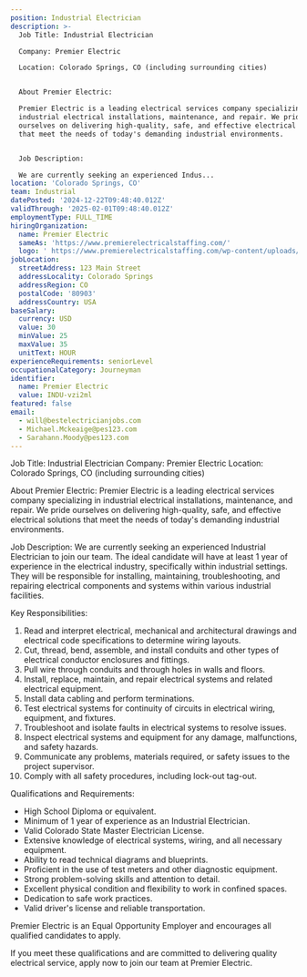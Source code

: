 ```yaml
---
position: Industrial Electrician
description: >-
  Job Title: Industrial Electrician

  Company: Premier Electric

  Location: Colorado Springs, CO (including surrounding cities)


  About Premier Electric:

  Premier Electric is a leading electrical services company specializing in
  industrial electrical installations, maintenance, and repair. We pride
  ourselves on delivering high-quality, safe, and effective electrical solutions
  that meet the needs of today's demanding industrial environments.


  Job Description:

  We are currently seeking an experienced Indus...
location: 'Colorado Springs, CO'
team: Industrial
datePosted: '2024-12-22T09:48:40.012Z'
validThrough: '2025-02-01T09:48:40.012Z'
employmentType: FULL_TIME
hiringOrganization:
  name: Premier Electric
  sameAs: 'https://www.premierelectricalstaffing.com/'
  logo: ' https://www.premierelectricalstaffing.com/wp-content/uploads/2020/05/Premier-Electrical-Staffing-logo.png'
jobLocation:
  streetAddress: 123 Main Street
  addressLocality: Colorado Springs
  addressRegion: CO
  postalCode: '80903'
  addressCountry: USA
baseSalary:
  currency: USD
  value: 30
  minValue: 25
  maxValue: 35
  unitText: HOUR
experienceRequirements: seniorLevel
occupationalCategory: Journeyman
identifier:
  name: Premier Electric
  value: INDU-vzi2ml
featured: false
email:
  - will@bestelectricianjobs.com
  - Michael.Mckeaige@pes123.com
  - Sarahann.Moody@pes123.com
---
```




Job Title: Industrial Electrician
Company: Premier Electric
Location: Colorado Springs, CO (including surrounding cities)

About Premier Electric:
Premier Electric is a leading electrical services company specializing in industrial electrical installations, maintenance, and repair. We pride ourselves on delivering high-quality, safe, and effective electrical solutions that meet the needs of today's demanding industrial environments.

Job Description:
We are currently seeking an experienced Industrial Electrician to join our team. The ideal candidate will have at least 1 year of experience in the electrical industry, specifically within industrial settings. They will be responsible for installing, maintaining, troubleshooting, and repairing electrical components and systems within various industrial facilities.

Key Responsibilities:
1. Read and interpret electrical, mechanical and architectural drawings and electrical code specifications to determine wiring layouts.
2. Cut, thread, bend, assemble, and install conduits and other types of electrical conductor enclosures and fittings.
3. Pull wire through conduits and through holes in walls and floors.
4. Install, replace, maintain, and repair electrical systems and related electrical equipment.
5. Install data cabling and perform terminations.
6. Test electrical systems for continuity of circuits in electrical wiring, equipment, and fixtures.
7. Troubleshoot and isolate faults in electrical systems to resolve issues.
8. Inspect electrical systems and equipment for any damage, malfunctions, and safety hazards.
9. Communicate any problems, materials required, or safety issues to the project supervisor.
10. Comply with all safety procedures, including lock-out tag-out.

Qualifications and Requirements:
- High School Diploma or equivalent.
- Minimum of 1 year of experience as an Industrial Electrician.
- Valid Colorado State Master Electrician License.
- Extensive knowledge of electrical systems, wiring, and all necessary equipment.
- Ability to read technical diagrams and blueprints.
- Proficient in the use of test meters and other diagnostic equipment.
- Strong problem-solving skills and attention to detail.
- Excellent physical condition and flexibility to work in confined spaces.
- Dedication to safe work practices.
- Valid driver's license and reliable transportation.

Premier Electric is an Equal Opportunity Employer and encourages all qualified candidates to apply.

If you meet these qualifications and are committed to delivering quality electrical service, apply now to join our team at Premier Electric.

